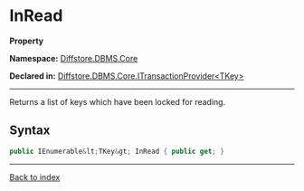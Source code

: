 # InRead

**Property**

**Namespace:** [Diffstore.DBMS.Core](Diffstore.DBMS.Core.md)

**Declared in:** [Diffstore.DBMS.Core.ITransactionProvider&lt;TKey&gt;](Diffstore.DBMS.Core.ITransactionProvider{TKey}.md)

------



Returns a list of keys which have been locked for reading.


## Syntax

```csharp
public IEnumerable&lt;TKey&gt; InRead { public get; }
```

------

[Back to index](index.md)